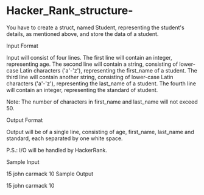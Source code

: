 # Hacker_Rank_structure-
You have to create a struct, named Student, representing the student's details, as mentioned above, and store the data of a student.

Input Format

Input will consist of four lines.
The first line will contain an integer, representing age.
The second line will contain a string, consisting of lower-case Latin characters ('a'-'z'), representing the first_name of a student.
The third line will contain another string, consisting of lower-case Latin characters ('a'-'z'), representing the last_name of a student.
The fourth line will contain an integer, representing the standard of student.

Note: The number of characters in first_name and last_name will not exceed 50.

Output Format

Output will be of a single line, consisting of age, first_name, last_name and standard, each separated by one white space.

P.S.: I/O will be handled by HackerRank.

Sample Input

15
john
carmack
10
Sample Output

15 john carmack 10
